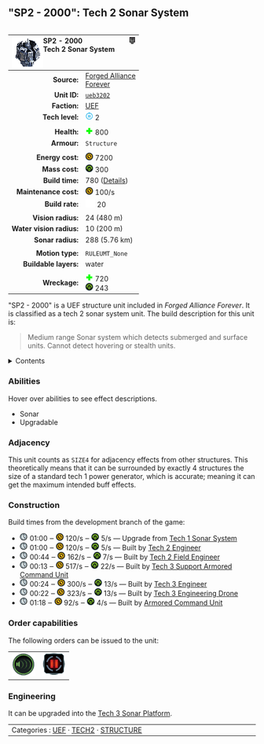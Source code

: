 "SP2 - 2000": Tech 2 Sonar System
----
<table align="right">
    <thead>
        <tr>
            <th align="left" colspan="2">
                <img align="left" src="icons/units/UEB3202_icon.png" title="SP2 - 2000 unit icon" /><img align="right" src="icons/strategicicons/icon_structure2_intel_rest.png" title="icon_structure2_intel" />SP2 - 2000<br />Tech 2 Sonar System
            </th>
        </tr>
    </thead>
    <tbody>
        <tr>
            <td align="right"><strong>Source:</strong></td>
            <td><a href="Forged Alliance Forever">Forged Alliance<br />Forever</a></td>
        </tr>
        <tr>
            <td align="right"><strong>Unit ID:</strong></td>
            <td><a href="https://github.com/FAForever/fa/D:/faf-development/fa/units/UEB3202/UEB3202_unit.bp"><code>ueb3202</code></a></td>
        </tr>
        <tr>
            <td align="right"><strong>Faction:</strong></td>
            <td><a href="_categories.UEF">UEF</a></td>
        </tr>
        <tr>
            <td align="right"><strong>Tech level:</strong></td>
            <td><img src="icons/T2.png" title="Tech 2" /> 2</td>
        </tr>
        <tr><td align="center" colspan="2"></td></tr>
        <tr>
            <td align="right"><strong>Health:</strong></td>
            <td><img src="icons/health.png" title="Health" /> 800</td>
        </tr>
        <tr>
            <td align="right"><strong>Armour:</strong></td>
            <td><code>Structure</code></td>
        </tr>
        <tr><td align="center" colspan="2"></td></tr>
        <tr>
            <td align="right"><strong>Energy cost:</strong></td>
            <td><img src="icons/energy.png" title="Energy" /> 7200</td>
        </tr>
        <tr>
            <td align="right"><strong>Mass cost:</strong></td>
            <td><img src="icons/mass.png" title="Mass" /> 300</td>
        </tr>
        <tr>
            <td align="right"><strong>Build time:</strong></td>
            <td>780 (<a href="#construction">Details</a>)</td>
        </tr>
        <tr>
            <td align="right"><strong>Maintenance cost:</strong></td>
            <td><img src="icons/energy.png" title="Energy" /> 100/s</td>
        </tr>
        <tr>
            <td align="right"><strong>Build rate:</strong></td>
            <td><img src="icons/build.png" title="Build" /> 20</td>
        </tr>
        <tr><td align="center" colspan="2"></td></tr>
        <tr>
            <td align="right"><strong>Vision radius:</strong></td>
            <td> <span title="0.48 km, 0.30 mi">24 (480 m)</span></td>
        </tr>
        <tr>
            <td align="right"><strong>Water vision radius:</strong></td>
            <td> <span title="0.20 km, 0.12 mi">10 (200 m)</span></td>
        </tr>
        <tr>
            <td align="right"><strong>Sonar radius:</strong></td>
            <td> <span title="5760 m, 3.58 mi">288 (5.76 km)</span></td>
        </tr>
        <tr><td align="center" colspan="2"></td></tr>
        <tr>
            <td align="right"><strong>Motion type:</strong></td>
            <td><code>RULEUMT_None</code></td>
        </tr>
        <tr>
            <td align="right"><strong>Buildable layers:</strong></td>
            <td>water</td>
        </tr>
        <tr><td align="center" colspan="2"></td></tr>
        <tr>
            <td align="right"><strong>Wreckage:</strong></td>
            <td><img src="icons/health.png" title="Health" /> 720<br /><img src="icons/mass.png" title="Mass" /> 243</td>
        </tr>
    </tbody>
</table>

"SP2 - 2000" is a UEF structure unit included in *Forged Alliance Forever*.
It is classified as a tech 2 sonar system unit.
The build description for this unit is:

<blockquote>Medium range Sonar system which detects submerged and surface units. Cannot detect hovering or stealth units.</blockquote>

<details>
<summary>Contents</summary>

1. – <a href="#abilities">Abilities</a>
2. – <a href="#adjacency">Adjacency</a>
3. – <a href="#construction">Construction</a>
4. – <a href="#order-capabilities">Order capabilities</a>
5. – <a href="#engineering">Engineering</a>
</details>

### Abilities
Hover over abilities to see effect descriptions.

* <span title="Can see blips of units not seen by vision that are on or below water">Sonar</span>
* <span title="Can build a unit to replace itself">Upgradable</span>

### Adjacency
This unit counts as `SIZE4` for adjacency effects from other structures. This theoretically means that it can be surrounded by exactly 4 structures the size of a standard tech 1 power generator, which is accurate; meaning it can get the maximum intended buff effects. 

### Construction
Build times from the development branch of the game:
* <img src="icons/time.png" title="Time" /> 01:00 ‒ <img src="icons/energy.png" title="Energy" /> 120/s ‒ <img src="icons/mass.png" title="Mass" /> 5/s — Upgrade from <a href="UEB3102">Tech 1 Sonar System</a>
* <img src="icons/time.png" title="Time" /> 01:00 ‒ <img src="icons/energy.png" title="Energy" /> 120/s ‒ <img src="icons/mass.png" title="Mass" /> 5/s — Built by <a href="UEL0208">Tech 2 Engineer</a>
* <img src="icons/time.png" title="Time" /> 00:44 ‒ <img src="icons/energy.png" title="Energy" /> 162/s ‒ <img src="icons/mass.png" title="Mass" /> 7/s — Built by <a href="XEL0209">Tech 2 Field Engineer</a>
* <img src="icons/time.png" title="Time" /> 00:13 ‒ <img src="icons/energy.png" title="Energy" /> 517/s ‒ <img src="icons/mass.png" title="Mass" /> 22/s — Built by <a href="UEL0301">Tech 3 Support Armored Command Unit</a>
* <img src="icons/time.png" title="Time" /> 00:24 ‒ <img src="icons/energy.png" title="Energy" /> 300/s ‒ <img src="icons/mass.png" title="Mass" /> 13/s — Built by <a href="UEL0309">Tech 3 Engineer</a>
* <img src="icons/time.png" title="Time" /> 00:22 ‒ <img src="icons/energy.png" title="Energy" /> 323/s ‒ <img src="icons/mass.png" title="Mass" /> 13/s — Built by <a href="UEA0003">Tech 3 Engineering Drone</a>
* <img src="icons/time.png" title="Time" /> 01:18 ‒ <img src="icons/energy.png" title="Energy" /> 92/s ‒ <img src="icons/mass.png" title="Mass" /> 4/s — Built by <a href="UEL0001">Armored Command Unit</a>

### Order capabilities
The following orders can be issued to the unit:
<table>
<td><img float="left" src="icons/orders/sonar.png" title="Sonar Toggle
Turn the selection units sonar on/off" /></td>
<td><img float="left" src="icons/orders/pause.png" title="Pause Construction
Pause/unpause current construction order" /></td>
</table>

### Engineering
It can be upgraded into the <a href="UES0305">Tech 3 Sonar Platform</a>.


<table align="center">
<td width="1215px">Categories : 
<a href="_categories.UEF">UEF</a> · 
<a href="_categories.TECH2">TECH2</a> · 
<a href="_categories.STRUCTURE">STRUCTURE</a></td>
</table>
